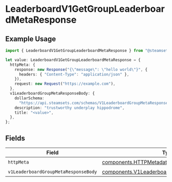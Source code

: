 # LeaderboardV1GetGroupLeaderboardMetaResponse

## Example Usage

```typescript
import { LeaderboardV1GetGroupLeaderboardMetaResponse } from "@steamsets/client-ts/models/operations";

let value: LeaderboardV1GetGroupLeaderboardMetaResponse = {
  httpMeta: {
    response: new Response("{\"message\": \"hello world\"}", {
      headers: { "Content-Type": "application/json" },
    }),
    request: new Request("https://example.com"),
  },
  v1LeaderboardGroupMetaResponseBody: {
    dollarSchema:
      "https://api.steamsets.com/schemas/V1LeaderboardGroupMetaResponseBody.json",
    description: "trustworthy underplay hippodrome",
    title: "<value>",
  },
};
```

## Fields

| Field                                                                                                          | Type                                                                                                           | Required                                                                                                       | Description                                                                                                    |
| -------------------------------------------------------------------------------------------------------------- | -------------------------------------------------------------------------------------------------------------- | -------------------------------------------------------------------------------------------------------------- | -------------------------------------------------------------------------------------------------------------- |
| `httpMeta`                                                                                                     | [components.HTTPMetadata](../../models/components/httpmetadata.md)                                             | :heavy_check_mark:                                                                                             | N/A                                                                                                            |
| `v1LeaderboardGroupMetaResponseBody`                                                                           | [components.V1LeaderboardGroupMetaResponseBody](../../models/components/v1leaderboardgroupmetaresponsebody.md) | :heavy_minus_sign:                                                                                             | OK                                                                                                             |